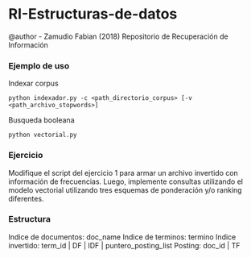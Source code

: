 # RI-Estructuras-de-datos
@author - Zamudio Fabian (2018)
Repositorio de Recuperación de Información

### Ejemplo de uso
Indexar corpus
```
python indexador.py -c <path_directorio_corpus> [-v <path_archivo_stopwords>] 
```
Busqueda booleana
```
python vectorial.py 
```

### Ejercicio
Modifique el script del ejercicio 1 para armar un archivo invertido con información de frecuencias. Luego, implemente consultas utilizando el modelo vectorial utilizando tres esquemas de ponderación y/o ranking diferentes.

### Estructura
Indice de documentos: doc_name
Indice de terminos: termino
Indice invertido: term_id | DF | IDF | puntero_posting_list
Posting: doc_id | TF 